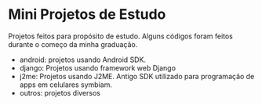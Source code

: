 # Mini Projetos de Estudo

Projetos feitos para propósito de estudo. Alguns códigos foram feitos durante o começo da minha graduação. 

* android: projetos usando Android SDK.
* django: Projetos usando framework web Django
* j2me: Projetos usando J2ME. Antigo SDK utilizado para programação de apps em celulares symbiam.
* outros: projetos diversos
